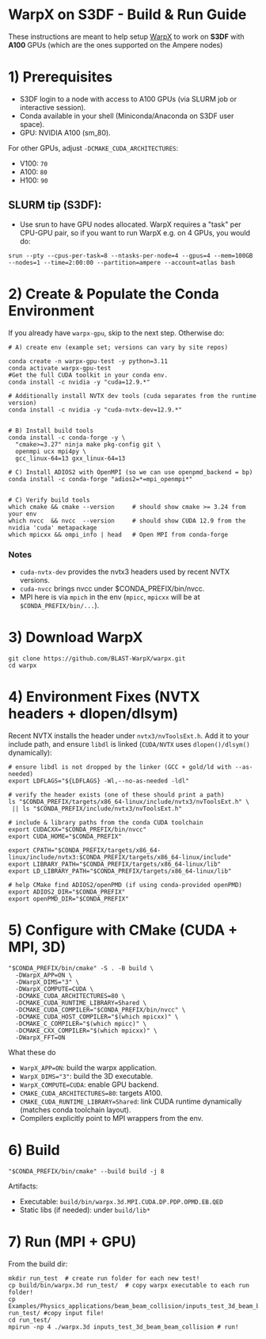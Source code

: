 
# WarpX on S3DF - Build & Run Guide

These instructions are meant to help  setup [WarpX](https://github.com/BLAST-WarpX/warpx) to work on **S3DF** with **A100** GPUs (which are the ones supported on the Ampere nodes)



#  1) Prerequisites

- S3DF login to a node with access to A100 GPUs (via SLURM job or interactive session).
- Conda available in your shell (Miniconda/Anaconda on S3DF user space).
- GPU: NVIDIA A100 (sm_80).

For other GPUs, adjust `-DCMAKE_CUDA_ARCHITECTURES`:

  - V100: `70`
  - A100: `80`
  - H100: `90`

## SLURM tip (S3DF):


- Use srun to have GPU nodes allocated. WarpX requires a "task" per CPU-GPU pair, so if you want to run WarpX e.g. on 4 GPUs, you would do:

```
srun --pty --cpus-per-task=8 --ntasks-per-node=4 --gpus=4 --mem=100GB --nodes=1 --time=2:00:00 --partition=ampere --account=atlas bash
```



# 2) Create & Populate the Conda Environment

If you already have `warpx-gpu`, skip to the next step. Otherwise do: 

```
# A) create env (example set; versions can vary by site repos)

conda create -n warpx-gpu-test -y python=3.11
conda activate warpx-gpu-test
#Get the full CUDA toolkit in your conda env.
conda install -c nvidia -y "cuda=12.9.*"

# Additionally install NVTX dev tools (cuda separates from the runtime version)
conda install -c nvidia -y "cuda-nvtx-dev=12.9.*"


# B) Install build tools
conda install -c conda-forge -y \
  "cmake>=3.27" ninja make pkg-config git \
  openmpi ucx mpi4py \
  gcc_linux-64=13 gxx_linux-64=13

# C) Install ADIOS2 with OpenMPI (so we can use openpmd_backend = bp)
conda install -c conda-forge "adios2=*=mpi_openmpi*"


# C) Verify build tools
which cmake && cmake --version     # should show cmake >= 3.24 from your env
which nvcc  && nvcc  --version     # should show CUDA 12.9 from the nvidia 'cuda' metapackage
which mpicxx && ompi_info | head   # Open MPI from conda-forge

```

### Notes

- `cuda-nvtx-dev` provides the nvtx3 headers used by recent NVTX versions.
- `cuda-nvcc` brings nvcc under $CONDA_PREFIX/bin/nvcc.
- MPI here is via `mpich` in the env (`mpicc`, `mpicxx` will be at `$CONDA_PREFIX/bin/...`).


# 3) Download WarpX

```
git clone https://github.com/BLAST-WarpX/warpx.git 
cd warpx
```


# 4) Environment Fixes (NVTX headers + dlopen/dlsym)


Recent NVTX installs the header under `nvtx3/nvToolsExt.h`. Add it to your include path, and ensure `libdl` is linked (`CUDA/NVTX` uses `dlopen()/dlsym()` dynamically):

```
# ensure libdl is not dropped by the linker (GCC + gold/ld with --as-needed)
export LDFLAGS="${LDFLAGS} -Wl,--no-as-needed -ldl"

# verify the header exists (one of these should print a path)
ls "$CONDA_PREFIX/targets/x86_64-linux/include/nvtx3/nvToolsExt.h" \
 || ls "$CONDA_PREFIX/include/nvtx3/nvToolsExt.h"

# include & library paths from the conda CUDA toolchain
export CUDACXX="$CONDA_PREFIX/bin/nvcc"
export CUDA_HOME="$CONDA_PREFIX"

export CPATH="$CONDA_PREFIX/targets/x86_64-linux/include/nvtx3:$CONDA_PREFIX/targets/x86_64-linux/include"
export LIBRARY_PATH="$CONDA_PREFIX/targets/x86_64-linux/lib"
export LD_LIBRARY_PATH="$CONDA_PREFIX/targets/x86_64-linux/lib"

# help CMake find ADIOS2/openPMD (if using conda-provided openPMD)
export ADIOS2_DIR="$CONDA_PREFIX"
export openPMD_DIR="$CONDA_PREFIX"

```

# 5) Configure with CMake (CUDA + MPI, 3D)



```
"$CONDA_PREFIX/bin/cmake" -S . -B build \
  -DWarpX_APP=ON \
  -DWarpX_DIMS="3" \
  -DWarpX_COMPUTE=CUDA \
  -DCMAKE_CUDA_ARCHITECTURES=80 \
  -DCMAKE_CUDA_RUNTIME_LIBRARY=Shared \
  -DCMAKE_CUDA_COMPILER="$CONDA_PREFIX/bin/nvcc" \
  -DCMAKE_CUDA_HOST_COMPILER="$(which mpicxx)" \
  -DCMAKE_C_COMPILER="$(which mpicc)" \
  -DCMAKE_CXX_COMPILER="$(which mpicxx)" \
  -DWarpX_FFT=ON
```

What these do

- `WarpX_APP=ON`: build the warpx application.
- `WarpX_DIMS="3"`: build the 3D executable.
- `WarpX_COMPUTE=CUDA`: enable GPU backend.
- `CMAKE_CUDA_ARCHITECTURES=80`: targets A100.
- `CMAKE_CUDA_RUNTIME_LIBRARY=Shared`: link CUDA runtime dynamically (matches conda toolchain layout).
- Compilers explicitly point to MPI wrappers from the env.


# 6) Build

```
"$CONDA_PREFIX/bin/cmake" --build build -j 8
```

Artifacts:

- Executable: `build/bin/warpx.3d.MPI.CUDA.DP.PDP.OPMD.EB.QED`
- Static libs (if needed): under `build/lib*`


# 7) Run (MPI + GPU)

From the build dir:

```
mkdir run_test  # create run folder for each new test!
cp build/bin/warpx.3d run_test/  # copy warpx executable to each run folder!
cp Examples/Physics_applications/beam_beam_collision/inputs_test_3d_beam_beam_collision run_test/ #copy input file!
cd run_test/
mpirun -np 4 ./warpx.3d inputs_test_3d_beam_beam_collision # run!
```









